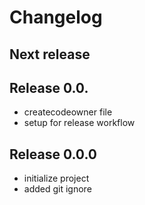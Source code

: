 # Changelog

<!--
Please add your changes under "Next release"
Do not delete anything you didn't write
-->

## Next release

## Release 0.0.

* createcodeowner file
* setup for release workflow

## Release 0.0.0

* initialize project
* added git ignore
